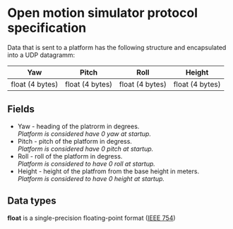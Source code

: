 # Open motion simulator protocol specification

Data that is sent to a platform has the following structure and encapsulated into a UDP datagramm:

Yaw | Pitch | Roll | Height
---|---|---|---
float (4 bytes) | float (4 bytes) | float (4 bytes) | float (4 bytes) 

## Fields

* Yaw - heading of the platrorm in degrees.  
  *Platform is considered have 0 yaw at startup.*
* Pitch - pitch of the platform in degress.  
  *Platform is considered have 0 pitch at startup.*
* Roll - roll of the platform in degress.  
  *Platform is considered to have 0 roll at startup.*
* Height - height of the platfrom from the base height in meters.  
  *Platform is considered to have 0 height at startup.*

## Data types
**float** is a single-precision floating-point format ([IEEE 754](https://en.wikipedia.org/wiki/Single-precision_floating-point_format))
